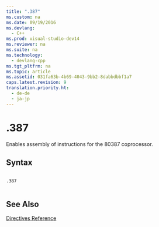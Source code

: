 ```yaml
---
title: ".387"
ms.custom: na
ms.date: 09/19/2016
ms.devlang: 
  - C++
ms.prod: visual-studio-dev14
ms.reviewer: na
ms.suite: na
ms.technology: 
  - devlang-cpp
ms.tgt_pltfrm: na
ms.topic: article
ms.assetid: 031fa63b-4b69-4043-9bb2-8dabbdbbf1a7
caps.latest.revision: 9
translation.priority.ht: 
  - de-de
  - ja-jp
---
```

# .387
Enables assembly of instructions for the 80387 coprocessor.  
  
## Syntax  
  
```  
  
.387  
  
```  
  
## See Also  
 [Directives Reference](../vs140/Directives-Reference.md)